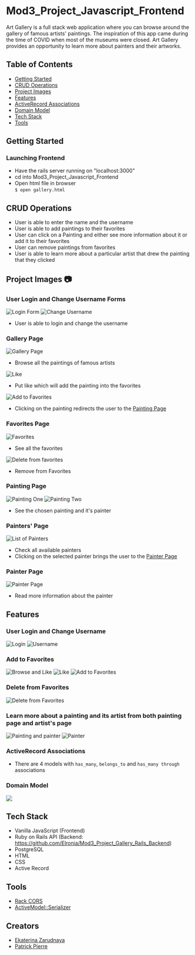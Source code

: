 # Mod3_Project_Javascript_Frontend
Art Gallery is a full stack web application where you can browse around the gallery of famous artists' paintings. The inspiration of this app came during the time of COVID when most of the museums were closed. Art Gallery provides an opportunity to learn more about painters and their artworks.
## Table of Contents
* [Getting Started](#getting-started)
* [CRUD Operations](#crud-operations)
* [Project Images](#project-images)
* [Features](#features)
* [ActiveRecord Associations](#active-record)
* [Domain Model](#domain-model)
* [Tech Stack](#tech-stack)
* [Tools](#tools)

<a name="getting-started"/>

## Getting Started
### Launching Frontend
* Have the rails server running on "localhost:3000"
* cd into Mod3_Project_Javascript_Frontend
* Open html file in browser  
  ```$ open gallery.html```
  
<a name="crud-operations"/>

## CRUD Operations
* User is able to enter the name and the username
* User is able to add paintings to their favorites 
* User can click on a Painting and either see more information about it or add it to their favorites 
* User can remove paintings from favorites
* User is able to learn more about a particular artist that drew the painting that they clicked 

<a name="project-images"/>

## Project Images 📷
### User Login and Change Username Forms
![Login Form](https://res.cloudinary.com/elronia/image/upload/v1606948281/Gallery_Project3/Screen_Shot_2020-11-20_at_1.39.14_PM_inp2mi.png)
![Change Username](https://res.cloudinary.com/elronia/image/upload/v1606948282/Gallery_Project3/Screen_Shot_2020-11-20_at_1.41.04_PM_m3gai0.png)
* User is able to login and change the username
### Gallery Page
![Gallery Page](https://res.cloudinary.com/elronia/image/upload/v1606948282/Gallery_Project3/Screen_Shot_2020-11-20_at_1.51.25_PM_wd3h45.png)
* Browse all the paintings of famous artists

![Like](https://res.cloudinary.com/elronia/image/upload/v1606948282/Gallery_Project3/Screen_Shot_2020-11-20_at_1.42.06_PM_sldrl5.png)
* Put like which will add the painting into the favorites

![Add to Favorites](https://res.cloudinary.com/elronia/image/upload/v1606948283/Gallery_Project3/Screen_Shot_2020-11-20_at_2.03.59_PM_kamiml.png)
* Clicking on the painting redirects the user to the [Painting Page](painting-page)
### Favorites Page
![Favorites](https://res.cloudinary.com/elronia/image/upload/v1606948283/Gallery_Project3/Screen_Shot_2020-11-20_at_1.45.21_PM_gvxjse.png)
* See all the favorites

![Delete from favorites](https://res.cloudinary.com/elronia/image/upload/v1606948283/Gallery_Project3/Screen_Shot_2020-11-20_at_1.45.47_PM_qb4xul.png)
* Remove from Favorites

### Painting Page
![Painting One](https://res.cloudinary.com/elronia/image/upload/v1606948283/Gallery_Project3/Screen_Shot_2020-11-20_at_1.44.53_PM_ie3n4w.png)
![Painting Two](https://res.cloudinary.com/elronia/image/upload/v1606948282/Gallery_Project3/Screen_Shot_2020-11-20_at_1.42.37_PM_pmvjou.png)
* See the chosen painting and it's painter
### Painters' Page
![List of Painters](https://res.cloudinary.com/elronia/image/upload/v1606948283/Gallery_Project3/Screen_Shot_2020-11-20_at_1.46.15_PM_kchq9k.png)
* Check all available painters
* Clicking on the selected painter brings the user to the [Painter Page](painter-page)

### Painter Page
![Painter Page](https://res.cloudinary.com/elronia/image/upload/v1606948282/Gallery_Project3/Screen_Shot_2020-11-20_at_1.47.04_PM_dlhghj.png)
* Read more information about the painter

<a name="features"/>

## Features
### User Login and Change Username
![Login](https://media.giphy.com/media/JKuZbmMuazrCjGvxTu/giphy.gif)
![Username](https://media.giphy.com/media/dpAu7H1zOwDgoXpHI2/giphy.gif)
### Add to Favorites
![Browse and Like](https://media.giphy.com/media/SqyqLkDvCUnHpr8ZQI/giphy-downsized.gif)
![Like](https://media.giphy.com/media/fX6i4sGHDzpZ7yXevf/giphy.gif)
![Add to Favorites](https://media.giphy.com/media/wUq9UGCSNZ6TXIvjJP/giphy.gif)
### Delete from Favorites
![Delete from Favorites](https://media.giphy.com/media/AXKtzJU8txrV9waCX3/giphy.gif)
### Learn more about a painting and its artist from both painting page and artist's page
![Painting and painter](https://media.giphy.com/media/fz4buM5zfNXDzav0j0/giphy.gif)
![Painter](https://media.giphy.com/media/QWu4A2uzG77A3WrSwK/giphy.gif)

<a name="active-record"/>

### ActiveRecord Associations
* There are 4 models with `has_many`, `belongs_to` and `has_many through` associations

<a name="domain-model"/>

### Domain Model
<img src='./image/Gallery_ERD.png'> </img>

<a name="tech-stack"/>

## Tech Stack
* Vanilla JavaScript (Frontend)
* Ruby on Rails API (Backend: https://github.com/Elronia/Mod3_Project_Gallery_Rails_Backend)
* PostgreSQL
* HTML
* CSS
* Active Record

<a name="tools"/>

## Tools
* [Rack CORS](https://github.com/cyu/rack-cors)
* [ActiveModel::Serializer](https://github.com/rails-api/active_model_serializers)
## Creators
* [Ekaterina Zarudnaya](https://github.com/Elronia)
* [Patrick Pierre](https://github.com/pierrewebdev)
